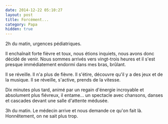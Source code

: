 ```yaml
---
date: 2014-12-22 05:10:27
layout: post
title: Forcément...
category: Papa
hidden: true
---
```


2h du matin, urgences pédiatriques.

Il enchaînait forte fièvre et toux, nous étions inquiets, nous avons donc décidé de venir. Nous sommes arrivés vers vingt-trois heures et il s'est presque immédiatement endormi dans mes bras, brûlant.

Il se réveille. Il n'a plus de fièvre. Il s'étire, découvre qu'il y a des jeux et de la musique. Il se réveille, s'active, prends de la vitesse.

Dix minutes plus tard, animé par un regain d'énergie incroyable et absolument plus fiévreux, il entame... un spectacle avec chansons, danses et cascades devant une salle d'attente médusée.

3h du matin. Le médecin arrive et nous demande ce qu'on fait là. Honnêtement, on ne sait plus trop.
